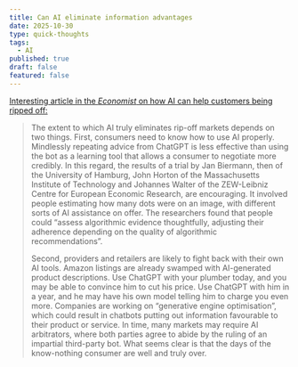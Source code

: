 ```yaml
---
title: Can AI eliminate information advantages
date: 2025-10-30
type: quick-thoughts
tags:
  - AI
published: true
draft: false
featured: false
---
```

[Interesting article in the _Economist_ on how AI can help customers being ripped off:](https://www.economist.com/finance-and-economics/2025/10/27/the-end-of-the-rip-off-economy?taid=68ffd8a739f8c800019841c9&utm_campaign=trueanthem&utm_medium=social&utm_source=twitter)

> The extent to which AI truly eliminates rip-off markets depends on two things. First, consumers need to know how to use AI properly. Mindlessly repeating advice from ChatGPT is less effective than using the bot as a learning tool that allows a consumer to negotiate more credibly. In this regard, the results of a trial by Jan Biermann, then of the University of Hamburg, John Horton of the Massachusetts Institute of Technology and Johannes Walter of the ZEW-Leibniz Centre for European Economic Research, are encouraging. It involved people estimating how many dots were on an image, with different sorts of AI assistance on offer. The researchers found that people could “assess algorithmic evidence thoughtfully, adjusting their adherence depending on the quality of algorithmic recommendations”.
> 
> Second, providers and retailers are likely to fight back with their own AI tools. Amazon listings are already swamped with AI-generated product descriptions. Use ChatGPT with your plumber today, and you may be able to convince him to cut his price. Use ChatGPT with him in a year, and he may have his own model telling him to charge you even more. Companies are working on “generative engine optimisation”, which could result in chatbots putting out information favourable to their product or service. In time, many markets may require AI arbitrators, where both parties agree to abide by the ruling of an impartial third-party bot. What seems clear is that the days of the know-nothing consumer are well and truly over.